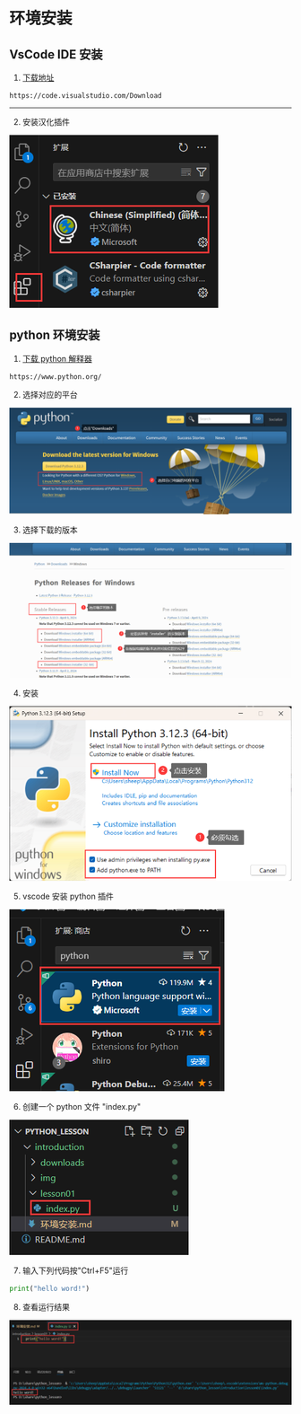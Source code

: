 # 环境安装
## VsCode IDE 安装
1. [下载地址](https://code.visualstudio.com/Download)
```
https://code.visualstudio.com/Download
```
---
2. 安装汉化插件

![安装插件](img\vscode_Chinese_i.png)

## python 环境安装
1. [下载 python 解释器](https://www.python.org/)
```
https://www.python.org/
```
2. 选择对应的平台

![选择对应的平台](img\python_windows.png)

3. 选择下载的版本

![选择下载的版本](img\python_windows_download.png)

4. 安装

![安装](img\python-3.12.3-amd64_i.png)

5. vscode 安装 python 插件

![安装 python 插件](img\vscode_python_i.png)

6. 创建一个 python 文件 "index.py"

![创建文件](img\lesson_add_file_1.png)

7. 输入下列代码按"Ctrl+F5"运行

```python
print("hello word!")
```

8. 查看运行结果

![运行结果](img\lesson_py_test_1.png)